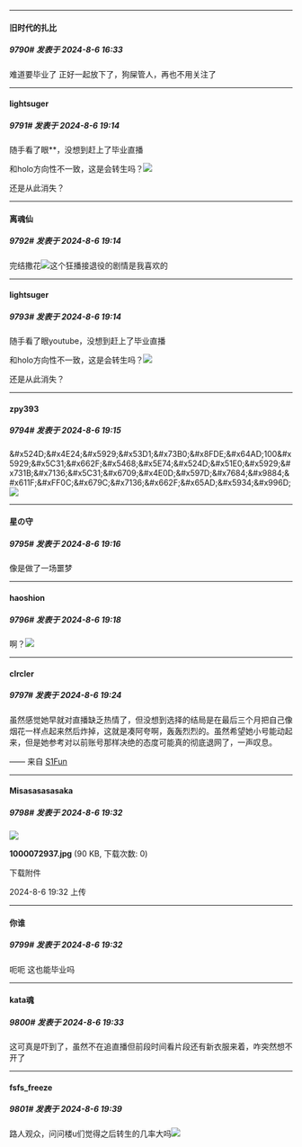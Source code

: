 ﻿
*****

####  旧时代的扎比  
##### 9790#       发表于 2024-8-6 16:33

难道要毕业了
正好一起放下了，狗屎管人，再也不用关注了


*****

####  lightsuger  
##### 9791#       发表于 2024-8-6 19:14

随手看了眼**，没想到赶上了毕业直播

和holo方向性不一致，这是会转生吗？<img src="https://static.saraba1st.com/image/smiley/face2017/067.png" referrerpolicy="no-referrer">

还是从此消失？

*****

####  离魂仙  
##### 9792#       发表于 2024-8-6 19:14

完结撒花<img src="https://static.saraba1st.com/image/smiley/face2017/186.png" referrerpolicy="no-referrer">这个狂播接退役的剧情是我喜欢的

*****

####  lightsuger  
##### 9793#       发表于 2024-8-6 19:14

随手看了眼youtube，没想到赶上了毕业直播

和holo方向性不一致，这是会转生吗？<img src="https://static.saraba1st.com/image/smiley/face2017/067.png" referrerpolicy="no-referrer">

还是从此消失？

*****

####  zpy393  
##### 9794#       发表于 2024-8-6 19:15

&amp;#x524D;&amp;#x4E24;&amp;#x5929;&amp;#x53D1;&amp;#x73B0;&amp;#x8FDE;&amp;#x64AD;100&amp;#x5929;&amp;#x5C31;&amp;#x662F;&amp;#x5468;&amp;#x5E74;&amp;#x524D;&amp;#x51E0;&amp;#x5929;&amp;#x731B;&amp;#x7136;&amp;#x5C31;&amp;#x6709;&amp;#x4E0D;&amp;#x597D;&amp;#x7684;&amp;#x9884;&amp;#x611F;&amp;#xFF0C;&amp;#x679C;&amp;#x7136;&amp;#x662F;&amp;#x65AD;&amp;#x5934;&amp;#x996D;<img src="https://static.saraba1st.com/image/smiley/face2017/186.png" referrerpolicy="no-referrer">

*****

####  星の守  
##### 9795#       发表于 2024-8-6 19:16

像是做了一场噩梦


*****

####  haoshion  
##### 9796#       发表于 2024-8-6 19:18

啊？<img src="https://static.saraba1st.com/image/smiley/face2017/019.png" referrerpolicy="no-referrer">

*****

####  cIrcler  
##### 9797#       发表于 2024-8-6 19:24

虽然感觉她早就对直播缺乏热情了，但没想到选择的结局是在最后三个月把自己像烟花一样点起来然后炸掉，这就是凑阿夸啊，轰轰烈烈的。虽然希望她小号能动起来，但是她参考对以前账号那样决绝的态度可能真的彻底退网了，一声叹息。

—— 来自 [S1Fun](https://s1fun.koalcat.com)


*****

####  Misasasasasaka  
##### 9798#       发表于 2024-8-6 19:32

<img src="https://img.saraba1st.com/forum/202408/06/193221ak3bpxx52ccdsxsm.jpg" referrerpolicy="no-referrer">

<strong>1000072937.jpg</strong> (90 KB, 下载次数: 0)

下载附件

2024-8-6 19:32 上传

*****

####  你谁  
##### 9799#       发表于 2024-8-6 19:32

呃呃 这也能毕业吗

*****

####  kata魂  
##### 9800#       发表于 2024-8-6 19:33

这可真是吓到了，虽然不在追直播但前段时间看片段还有新衣服来着，咋突然想不开了


*****

####  fsfs_freeze  
##### 9801#       发表于 2024-8-6 19:39

路人观众，问问楼u们觉得之后转生的几率大吗<img src="https://static.saraba1st.com/image/smiley/face2017/009.gif" referrerpolicy="no-referrer">

